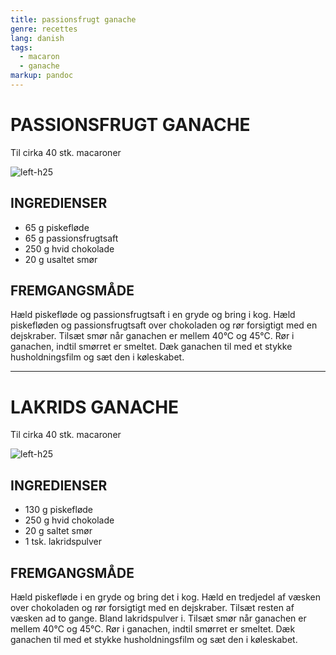 ```yaml
---
title: passionsfrugt ganache
genre: recettes
lang: danish
tags:
  - macaron 
  - ganache
markup: pandoc
---
```


# PASSIONSFRUGT GANACHE

Til cirka 40 stk. macaroner

![](/home/fred/.repo/traductions/recettes/images/macaron_passion.jpg "left-h25")

## INGREDIENSER

- 65 g piskefløde
- 65 g passionsfrugtsaft
- 250 g hvid chokolade
- 20 g usaltet smør

## FREMGANGSMÅDE

Hæld piskefløde og passionsfrugtsaft i en gryde og bring i kog.
Hæld piskefløden og passionsfrugtsaft over chokoladen og rør forsigtigt med en dejskraber.
Tilsæt smør når ganachen er mellem 40°C og 45°C.
Rør i ganachen, indtil smørret er smeltet.
Dæk ganachen til med et stykke husholdningsfilm og sæt den i køleskabet.

---

# LAKRIDS GANACHE

Til cirka 40 stk. macaroner

![](/home/fred/.repo/traductions/recettes/images/macaron_reglisse.jpg "left-h25")

## INGREDIENSER

- 130 g piskefløde
- 250 g hvid chokolade
- 20 g saltet smør
- 1 tsk. lakridspulver

## FREMGANGSMÅDE

Hæld piskefløde i en gryde og bring det i kog.
Hæld en tredjedel af væsken over chokoladen og rør forsigtigt med en dejskraber.
Tilsæt resten af væsken ad to gange.
Bland lakridspulver i.
Tilsæt smør når ganachen er mellem 40°C og 45°C.
Rør i ganachen, indtil smørret er smeltet.
Dæk ganachen til med et stykke husholdningsfilm og sæt den i køleskabet.

